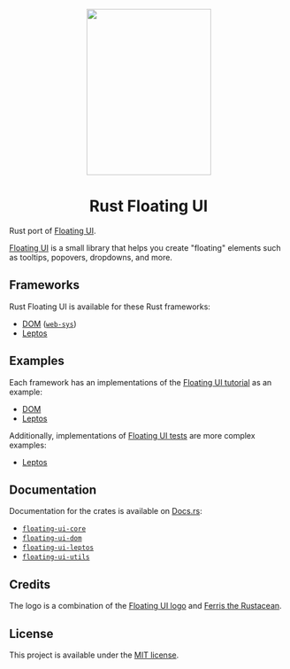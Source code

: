 <p align="center">
    <a href="./logo.svg" alt="Rust Floating UI logo">
        <img src="./logo.svg" width="225" height="300">
    </a>
</p>

<h1 align="center">Rust Floating UI</h1>

Rust port of [Floating UI](https://floating-ui.com).

[Floating UI](https://floating-ui.com) is a small library that helps you create "floating" elements such as tooltips, popovers, dropdowns, and more.

## Frameworks

Rust Floating UI is available for these Rust frameworks:

- [DOM](crates/dom) ([`web-sys`](https://rustwasm.github.io/wasm-bindgen/web-sys/index.html))
- [Leptos](crates/leptos)

## Examples

Each framework has an implementations of the [Floating UI tutorial](https://floating-ui.com/docs/tutorial) as an example:

- [DOM](examples/floating-ui-dom)
- [Leptos](examples/floating-ui-leptos)

Additionally, implementations of [Floating UI tests](https://github.com/floating-ui/floating-ui/tree/master/packages/dom/test) are more complex examples:

- [Leptos](crates/leptos/tests)

## Documentation

Documentation for the crates is available on [Docs.rs](https://docs.rs/):

-   [`floating-ui-core`](https://docs.rs/floating-ui-core/latest/floating_ui_core/)
-   [`floating-ui-dom`](https://docs.rs/floating-ui-dom/latest/floating_ui_dom/)
-   [`floating-ui-leptos`](https://docs.rs/floating-ui-leptos/latest/floating_ui_leptos/)
-   [`floating-ui-utils`](https://docs.rs/floating-ui-utils/latest/floating_ui_utils/)

## Credits

The logo is a combination of the [Floating UI logo](https://github.com/floating-ui/floating-ui#credits) and [Ferris the Rustacean](https://rustacean.net/).

## License

This project is available under the [MIT license](LICENSE.md).
